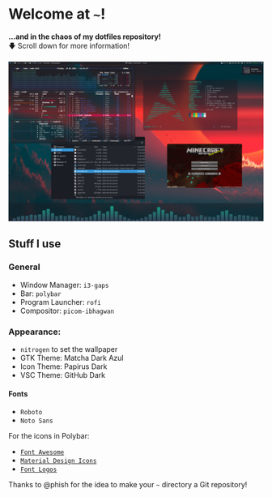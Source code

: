 # Welcome at `~`!
**...and in the chaos of my dotfiles repository!**\
🡇 Scroll down for more information!\
\
![Rice](https://raw.githubusercontent.com/XECortex/dots/main/rice.jpg)

## Stuff I use
### General
  - Window Manager: `i3-gaps`
  - Bar: `polybar`
  - Program Launcher: `rofi`
  - Compositor: `picom-ibhagwan`
  
### Appearance:
  - `nitrogen` to set the wallpaper
  - GTK Theme: Matcha Dark Azul
  - Icon Theme: Papirus Dark
  - VSC Theme: GitHub Dark

#### Fonts
  - `Roboto`
  - `Noto Sans`

  For the icons in Polybar:
  - [`Font Awesome`](https://fontawesome.com/)
  - [`Material Design Icons`](https://github.com/google/material-design-icons)
  - [`Font Logos`](https://github.com/lukas-w/font-logos)

Thanks to @phish for the idea to make your `~` directory a Git repository!
